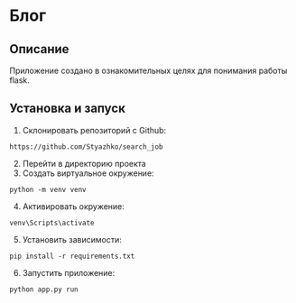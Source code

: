 # Блог
## Описание
Приложение создано в ознакомительных целях для понимания работы flask.
## Установка и запуск
1. Склонировать репозиторий с Github:
```
https://github.com/Styazhko/search_job
```
2. Перейти в директорию проекта
3. Создать виртуальное окружение:
```
python -m venv venv
```
4. Активировать окружение:
```
venv\Scripts\activate
```
5. Установить зависимости:
```
pip install -r requirements.txt
```
6. Запустить приложение:
```
python app.py run
```
